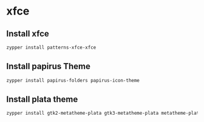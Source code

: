 # xfce

## Install xfce

```bash
zypper install patterns-xfce-xfce
```

## Install papirus Theme

```bash
zypper install papirus-folders papirus-icon-theme
```
## Install plata theme

```bash
zypper install gtk2-metatheme-plata gtk3-metatheme-plata metatheme-plata-common xfce4-notifyd-theme-plata xfwm4-theme-plata
```
